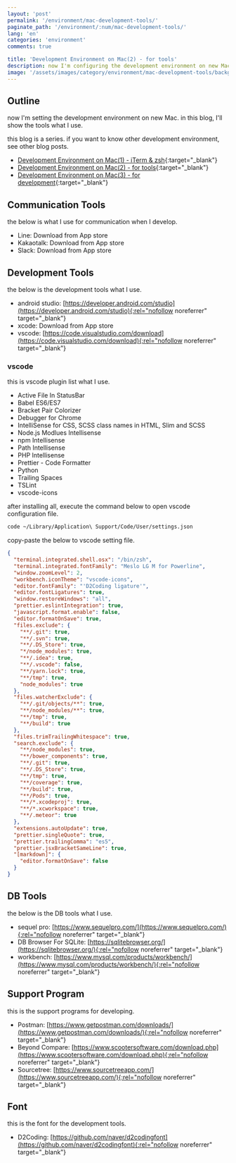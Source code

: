 ```yaml
---
layout: 'post'
permalink: '/environment/mac-development-tools/'
paginate_path: '/environment/:num/mac-development-tools/'
lang: 'en'
categories: 'environment'
comments: true

title: 'Development Environment on Mac(2) - for tools'
description: now I'm configuring the development environment on new Mac. in here, I'll introduce the tools that I use when I develop.
image: '/assets/images/category/environment/mac-development-tools/background.jpg'
---
```


## Outline
now I'm setting the development environment on new Mac. in this blog, I'll show the tools what I use.

this blog is a series. if you want to know other development environment, see other blog posts.

- [Development Environment on Mac(1) - iTerm & zsh]({{site.url}}/{{page.categories}}/mac-iterm-zsh/){:target="_blank"}
- [Development Environment on Mac(2) - for tools]({{site.url}}/{{page.categories}}/mac-development-tools/){:target="_blank"}
- [Development Environment on Mac(3) - for development]({{site.url}}/{{page.categories}}/mac-development-environment/){:target="_blank"}


## Communication Tools
the below is what I use for communication when I develop.

- Line: Download from App store
- Kakaotalk: Download from App store
- Slack: Download from App store


## Development Tools
the below is the development tools what I use.

- android studio: [https://developer.android.com/studio](https://developer.android.com/studio){:rel="nofollow noreferrer" target="_blank"}
- xcode: Download from App store
- vscode: [https://code.visualstudio.com/download](https://code.visualstudio.com/download){:rel="nofollow noreferrer" target="_blank"}


### vscode
this is vscode plugin list what I use.

- Active File In StatusBar
- Babel ES6/ES7
- Bracket Pair Colorizer
- Debugger for Chrome
- IntelliSense for CSS, SCSS class names in HTML, Slim and SCSS
- Node.js Modlues Intellisense
- npm Intellisense
- Path Intellisense
- PHP Intellisense
- Prettier - Code Formatter
- Python
- Trailing Spaces
- TSLint
- vscode-icons

after installing all, execute the command below to open vscode configuration file.

```bash
code ~/Library/Application\ Support/Code/User/settings.json
```

copy-paste the below to vscode setting file.

```json
{
  "terminal.integrated.shell.osx": "/bin/zsh",
  "terminal.integrated.fontFamily": "Meslo LG M for Powerline",
  "window.zoomLevel": 2,
  "workbench.iconTheme": "vscode-icons",
  "editor.fontFamily": "'D2Coding ligature'",
  "editor.fontLigatures": true,
  "window.restoreWindows": "all",
  "prettier.eslintIntegration": true,
  "javascript.format.enable": false,
  "editor.formatOnSave": true,
  "files.exclude": {
    "**/.git": true,
    "**/.svn": true,
    "**/.DS_Store": true,
    "*/node_modules": true,
    "**/.idea": true,
    "**/.vscode": false,
    "**/yarn.lock": true,
    "**/tmp": true,
    "node_modules": true
  },
  "files.watcherExclude": {
    "**/.git/objects/**": true,
    "**/node_modules/**": true,
    "**/tmp": true,
    "**/build": true
  },
  "files.trimTrailingWhitespace": true,
  "search.exclude": {
    "**/node_modules": true,
    "**/bower_components": true,
    "**/.git": true,
    "**/.DS_Store": true,
    "**/tmp": true,
    "**/coverage": true,
    "**/build": true,
    "**/Pods": true,
    "**/*.xcodeproj": true,
    "**/*.xcworkspace": true,
    "**/.meteor": true
  },
  "extensions.autoUpdate": true,
  "prettier.singleQuote": true,
  "prettier.trailingComma": "es5",
  "prettier.jsxBracketSameLine": true,
  "[markdown]": {
    "editor.formatOnSave": false
  }
}
```


## DB Tools
the below is the DB tools what I use.

- sequel pro: [https://www.sequelpro.com/](https://www.sequelpro.com/){:rel="nofollow noreferrer" target="_blank"}
- DB Browser For SQLite: [https://sqlitebrowser.org/](https://sqlitebrowser.org/){:rel="nofollow noreferrer" target="_blank"}
- workbench: [https://www.mysql.com/products/workbench/](https://www.mysql.com/products/workbench/){:rel="nofollow noreferrer" target="_blank"}

## Support Program
this is the support programs for developing.

- Postman: [https://www.getpostman.com/downloads/](https://www.getpostman.com/downloads/){:rel="nofollow noreferrer" target="_blank"}
- Beyond Compare: [https://www.scootersoftware.com/download.php](https://www.scootersoftware.com/download.php){:rel="nofollow noreferrer" target="_blank"}
- Sourcetree: [https://www.sourcetreeapp.com/](https://www.sourcetreeapp.com/){:rel="nofollow noreferrer" target="_blank"}


## Font
this is the font for the development tools.

- D2Coding: [https://github.com/naver/d2codingfont](https://github.com/naver/d2codingfont){:rel="nofollow noreferrer" target="_blank"}


